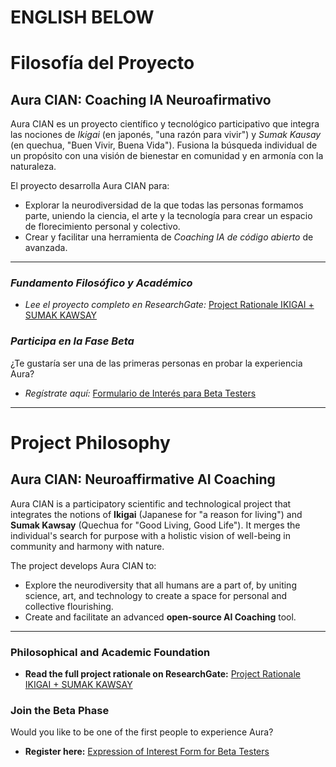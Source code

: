 # **ENGLISH BELOW**

# Filosofía del Proyecto

## Aura CIAN: Coaching IA Neuroafirmativo

Aura CIAN es un proyecto científico y tecnológico participativo que integra las nociones de *Ikigai* (en japonés, "una razón para vivir") y *Sumak Kausay* (en quechua, "Buen Vivir, Buena Vida"). Fusiona la búsqueda individual de un propósito con una visión de bienestar en comunidad y en armonía con la naturaleza.

El proyecto desarrolla Aura CIAN para:

-   Explorar la neurodiversidad de la que todas las personas formamos parte, uniendo la ciencia, el arte y la tecnología para crear un espacio de florecimiento personal y colectivo.
-   Crear y facilitar una herramienta de *Coaching IA de código abierto* de avanzada.

---

### *Fundamento Filosófico y Académico*

-   *Lee el proyecto completo en ResearchGate:* [Project Rationale IKIGAI + SUMAK KAWSAY](https://www.researchgate.net/publication/3386402569_Project_Rationale_IKIGAI_SUMAK_KAWSAY_Weaving_Networks_for_Flourishing_from_Neurodiversity_to_Global_Humanity)

### *Participa en la Fase Beta*

¿Te gustaría ser una de las primeras personas en probar la experiencia Aura?

-   *Regístrate aquí:* [Formulario de Interés para Beta Testers](https://forms.gle/e945xxCDydQib8cS7)

-   ---

# Project Philosophy

## Aura CIAN: Neuroaffirmative AI Coaching

Aura CIAN is a participatory scientific and technological project that integrates the notions of **Ikigai** (Japanese for "a reason for living") and **Sumak Kawsay** (Quechua for "Good Living, Good Life"). It merges the individual's search for purpose with a holistic vision of well-being in community and harmony with nature.

The project develops Aura CIAN to:

-   Explore the neurodiversity that all humans are a part of, by uniting science, art, and technology to create a space for personal and collective flourishing.
-   Create and facilitate an advanced **open-source AI Coaching** tool.

---

### **Philosophical and Academic Foundation**

-   **Read the full project rationale on ResearchGate:** [Project Rationale IKIGAI + SUMAK KAWSAY](https://www.researchgate.net/publication/3386402569_Project_Rationale_IKIGAI_SUMAK_KAWSAY_Weaving_Networks_for_Flourishing_from_Neurodiversity_to_Global_Humanity)

### **Join the Beta Phase**

Would you like to be one of the first people to experience Aura?

-   **Register here:** [Expression of Interest Form for Beta Testers](https://forms.gle/e945xxCDydQib8cS7)
